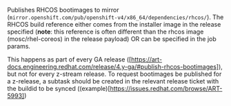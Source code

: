 Publishes RHCOS bootimages to mirror (`mirror.openshift.com/pub/openshift-v4/x86_64/dependencies/rhcos/`). 
The RHCOS build reference either comes from the installer image in the release specified (**note**: this reference is often different than the rhcos image (mosc/rhel-coreos) in the release payload) OR can be specified in the job params.

This happens as part of every GA release ([https://art-docs.engineering.redhat.com/release/4.y-ga/#publish-rhcos-bootimages]), but not for every z-stream release. To request bootimages be published for a z-release, a subtask should be created in the relevant release ticket with the buildid to be synced ((example)[https://issues.redhat.com/browse/ART-5993])
